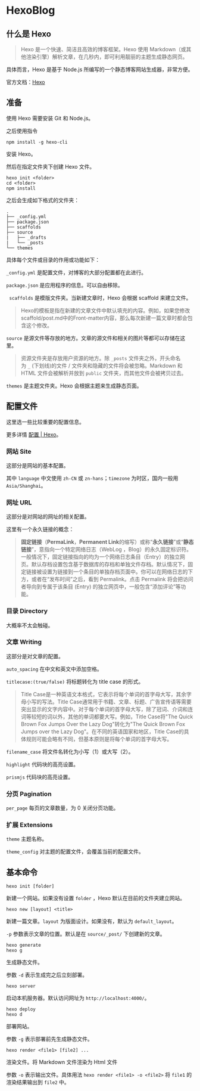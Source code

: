 # HexoBlog

## 什么是 Hexo

> Hexo 是一个快速、简洁且高效的博客框架。Hexo 使用 Markdown（或其他渲染引擎）解析文章，在几秒内，即可利用靓丽的主题生成静态网页。

具体而言，Hexo 是基于 Node.js 所编写的一个静态博客网站生成器，非常方便。

官方文档：[Hexo](https://hexo.io/zh-cn/docs/)

## 准备

使用 Hexo 需要安装 Git 和 Node.js。

之后使用指令

```shell
npm install -g hexo-cli
```

安装 Hexo。

然后在指定文件夹下创建 Hexo 文件。

```shell
hexo init <folder>
cd <folder>
npm install
```

之后会生成如下格式的文件夹：

```
.
├── _config.yml
├── package.json
├── scaffolds
├── source
|   ├── _drafts
|   └── _posts
└── themes
```

具体每个文件或目录的作用或功能如下：

 `_config.yml` 是配置文件，对博客的大部分配置都在此进行。

`package.json` 是应用程序的信息。可以自由移除。

  `scaffolds` 是模版文件夹。当新建文章时，Hexo 会根据 scaffold 来建立文件。

> Hexo的模板是指在新建的文章文件中默认填充的内容。例如，如果您修改scaffold/post.md中的Front-matter内容，那么每次新建一篇文章时都会包含这个修改。

`source` 是源文件等存放的地方。文章的源文件和相关的图片等都可以存储在这里。

> 资源文件夹是存放用户资源的地方。除 `_posts` 文件夹之外，开头命名为 `_` (下划线)的文件 / 文件夹和隐藏的文件将会被忽略。Markdown 和 HTML 文件会被解析并放到 `public` 文件夹，而其他文件会被拷贝过去。

`themes` 是主题文件夹。Hexo 会根据主题来生成静态页面。

## 配置文件

这里选一些比较重要的配置信息。

更多详情 [配置 | Hexo](https://hexo.io/zh-cn/docs/configuration)。

### 网站 Site

这部分是网站的基本配置。

其中 `language` 中文使用 `zh-CN` 或 `zn-hans`；`timezone` 为时区，国内一般用 `Asia/Shanghai`。

### 网址 URL

这部分是对网站的网址的相关配置。

这里有一个永久链接的概念：

> **固定链接**（**PermaLink**，**Permanent Link**的缩写）或称“**永久链接**”或“**静态链接**”，意指向一个特定网络日志（WebLog ，Blog）的永久固定标识符。一般情况下，固定链接指向的均为一个网络日志条目（Entry）的独立网页。默认存档设置包含基于数据库的存档和单独文件存档。默认情况下，固定链接被设置为链接到一个条目的单独存档页面中。你可以在网络日志的下方，或者在“发布时间”之后，看到 Permalink。点击 Permalink 将会把访问者导向到专属于该条目 (Entry) 的独立网页中，一般包含“添加评论”等功能。

### 目录 Directory

大概率不太会触碰。

### 文章 Writing

这部分是对文章的配置。

`auto_spacing` 在中文和英文中添加空格。

`titlecase:(true/false)` 将标题转化为 title case 的形式。

> Title Case是一种英语文本格式，它表示将每个单词的首字母大写，其余字母小写的写法。Title Case通常用于书籍、文章、标题、广告宣传语等需要突出显示的文字内容中。对于每个单词的首字母大写，除了冠词、介词和连词等较短的词以外，其他的单词都要大写。例如，Title Case将"The Quick Brown Fox Jumps Over the Lazy Dog"转化为"The Quick Brown Fox Jumps over the Lazy Dog"。在不同的英语国家和地区，Title Case的具体规则可能会略有不同，但基本原则是将每个单词的首字母大写。

`filename_case` 将文件名转化为小写（1）或大写（2）。

`highlight` 代码块的高亮设置。

`prismjs` 代码块的高亮设置。

### 分页 Pagination

`per_page` 每页的文章数量，为 0 关闭分页功能。

### 扩展 Extensions

`theme` 主题名称。

`theme_config` 对主题的配置文件，会覆盖当前的配置文件。

## 基本命令

```plain
hexo init [folder]
```

新建一个网站。如果没有设置 `folder` ，Hexo 默认在目前的文件夹建立网站。

```plain
hexo new [layout] <title>
```

新建一篇文章。`layout` 为版面设计。如果没有，默认为 ``default_layout``。

`-p` 参数表示文章的位置。默认是在 `source/_post/` 下创建新的文章。

```plain
hexo generate
hexo g
```

生成静态文件。

参数 `-d` 表示生成完之后立刻部署。

```plain
hexo server
```

启动本机服务器。默认访问网址为 `http://localhost:4000/`。

```plain
hexo deploy
hexo d
```

部署网站。

参数 `-g` 表示部署前先生成静态文件。

```plain
hexo render <file1> [file2] ...
```

渲染文件。将 Markdown 文件渲染为 Html 文件

参数 `-o` 表示输出文件。具体用法  `hexo render <file1> -o <file2>` 将 `file1` 的渲染结果输出到 `file2` 中。




